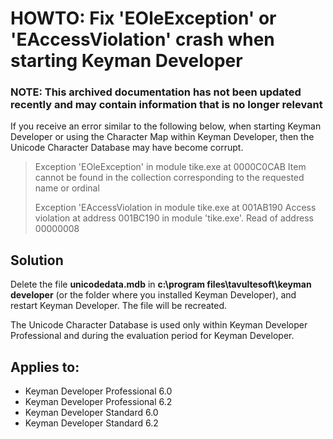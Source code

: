 # HOWTO: Fix 'EOleException' or 'EAccessViolation' crash when starting Keyman Developer

### **NOTE**: This archived documentation has not been updated recently and may contain information that is no longer relevant


<p>If you receive an error similar to the following below, when starting Keyman Developer or using the Character Map within Keyman Developer, then the Unicode Character Database may have become corrupt.</p>

<blockquote>
<p>Exception 'EOleException' in module tike.exe at 0000C0CAB
Item cannot be found in the collection corresponding to the requested name or ordinal</p>

<p>Exception 'EAccessViolation in module tike.exe at 001AB190
Access violation at address 001BC190 in module 'tike.exe'. Read of address 00000008</p>
</blockquote>

<h2>Solution</h2>

<p>Delete the file <b>unicodedata.mdb</b> in <b>c:\program files\tavultesoft\keyman developer</b> (or the folder where you installed Keyman Developer), and restart Keyman Developer. The file will be recreated.</p>

<p>The Unicode Character Database is used only within Keyman Developer Professional and during the evaluation period for Keyman Developer.</p>

## Applies to:
 * Keyman Developer Professional 6.0
 * Keyman Developer Professional 6.2
 * Keyman Developer Standard  6.0
 * Keyman Developer Standard 6.2
